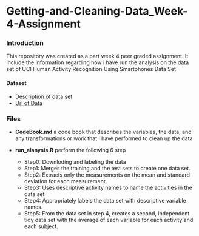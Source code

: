 # Getting-and-Cleaning-Data_Week-4-Assignment
### Introduction
This repository was created as a part week 4 peer graded assignment. It include the information regarding how i have run the analysis on 
the data set of UCI Human Activity Recognition Using Smartphones Data Set

#### Dataset 
* [Description of data set](http://archive.ics.uci.edu/ml/datasets/Human+Activity+Recognition+Using+Smartphones)
* [Url of Data](http://archive.ics.uci.edu/ml/datasets/Human+Activity+Recognition+Using+Smartphones)

### Files
* **CodeBook.md**  a code book that describes the variables, the data, and any transformations or work that i have performed to clean up the data 

* **run_alanysis.R** perform the following 6 step
  + Step0: Downloding and labeling the data 
  + Step1: Merges the training and the test sets to create one data set.
  + Step2: Extracts only the measurements on the mean and standard deviation for each measurement.
  + Step3: Uses descriptive activity names to name the activities in the data set
  + Step4: Appropriately labels the data set with descriptive variable names.
  + Step5: From the data set in step 4, creates a second, independent tidy data set with the average of each variable for each activity   and each subject.

